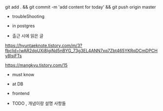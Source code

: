 


git add . && git commit -m 'add content for today' && git push origin master

- troubleShooting


- in postgres


- 출근 시에 읽은 글 

https://hyuntaeknote.tistory.com/m/3?fbclid=IwAR2dpUXi8IgiNd5nBYG_73g3EL4ANN7xq7Zbt465YKRqDCmDPCHy8IsjFTs

https://mangkyu.tistory.com/15

- must know 




- at DB 


- frontend


- TODO , 개념이랑 설명 사항들 

